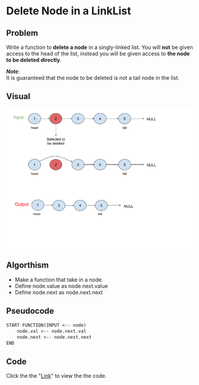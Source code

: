 # Delete Node in a LinkList

## Problem
Write a function to __delete a node__ in a singly-linked list. You will __not__ be given access to the head of the list, instead you will be given access to __the node to be deleted directly__.

*__Note__*:<br>
It is guaranteed that the node to be deleted is not a tail node in the list.

## Visual
![](deletell.png)

## Algorthism 
* Make a function that take in a node.
* Define node.value as node.next.value
* Define node.next as node.next.next

## Pseudocode 
```
START FUNCTION(INPUT <-- node)
    node.val <-- node.next.val
    node.next <-- node.next.next
END 
```

## Code

Click the the "[Link](deletenodeLL.js)" to view the the code.
